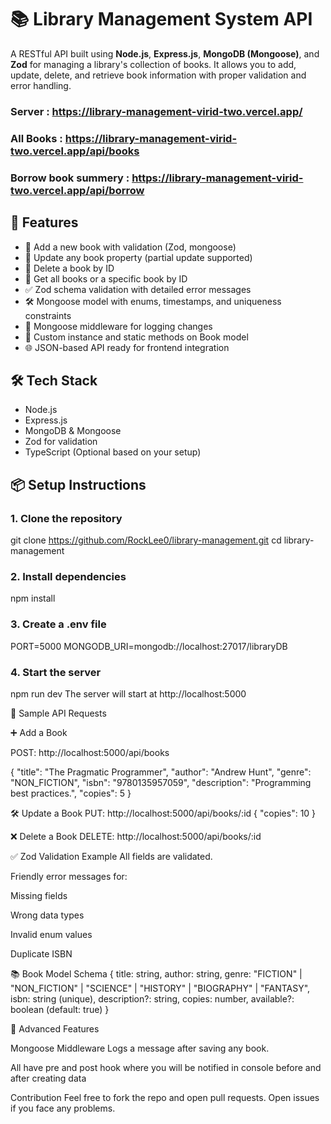 # 📚 Library Management System API

A RESTful API built using **Node.js**, **Express.js**, **MongoDB (Mongoose)**, and **Zod** for managing a library's collection of books. It allows you to add, update, delete, and retrieve book information with proper validation and error handling.

### Server : https://library-management-virid-two.vercel.app/
### All Books : https://library-management-virid-two.vercel.app/api/books
### Borrow book summery : https://library-management-virid-two.vercel.app/api/borrow

## 🚀 Features

- 📘 Add a new book with validation (Zod, mongoose)
- 📗 Update any book property (partial update supported)
- 📕 Delete a book by ID
- 📙 Get all books or a specific book by ID
- ✅ Zod schema validation with detailed error messages
- 🛠 Mongoose model with enums, timestamps, and uniqueness constraints
- 🔁 Mongoose middleware for logging changes
- 🧠 Custom instance and static methods on Book model
- 🌐 JSON-based API ready for frontend integration


## 🛠 Tech Stack

- Node.js
- Express.js
- MongoDB & Mongoose
- Zod for validation
- TypeScript (Optional based on your setup)


## 📦 Setup Instructions

### 1. Clone the repository
git clone https://github.com/RockLee0/library-management.git
cd library-management

### 2. Install dependencies
npm install

### 3. Create a .env file
PORT=5000
MONGODB_URI=mongodb://localhost:27017/libraryDB

### 4. Start the server
npm run dev
The server will start at http://localhost:5000

📨 Sample API Requests

➕ Add a Book

POST: http://localhost:5000/api/books

{
  "title": "The Pragmatic Programmer",
  "author": "Andrew Hunt",
  "genre": "NON_FICTION",
  "isbn": "9780135957059",
  "description": "Programming best practices.",
  "copies": 5
}

🛠 Update a Book
PUT: http://localhost:5000/api/books/:id
{
  "copies": 10
}

❌ Delete a Book
DELETE: http://localhost:5000/api/books/:id


✅ Zod Validation Example
All fields are validated.

Friendly error messages for:

Missing fields

Wrong data types

Invalid enum values

Duplicate ISBN

📚 Book Model Schema
{
  title: string,
  author: string,
  genre: "FICTION" | "NON_FICTION" | "SCIENCE" | "HISTORY" | "BIOGRAPHY" | "FANTASY",
  isbn: string (unique),
  description?: string,
  copies: number,
  available?: boolean (default: true)
}

🧠 Advanced Features

Mongoose Middleware
Logs a message after saving any book.

All have pre and post hook where you will be notified in console before and after creating data

Contribution
Feel free to fork the repo and open pull requests. Open issues if you face any problems.
